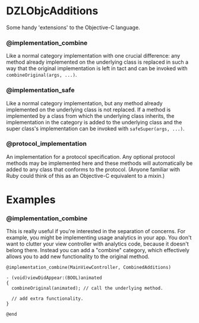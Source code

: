 DZLObjcAdditions
================

Some handy 'extensions' to the Objective-C language.

### @implementation_combine

Like a normal category implementation with one crucial difference: any method already implemented on the underlying class is replaced in such a way that the original implementation is left in tact and can be invoked with `combineOriginal(args, ...)`.

### @implementation_safe

Like a normal category implementation, but any method already implemented on the underlying class is not replaced. If a method is implemented by a class from which the underlying class inherits, the implementation in the category is added to the underlying class and the super class's implementation can be invoked with `safeSuper(args, ...)`.

### @protocol_implementation

An implementation for a protocol specification. Any optional protocol methods may be implemented here and these methods will automatically be added to any class that conforms to the protocol. (Anyone familiar with Ruby could think of this as an Objective-C equivalent to a mixin.)


# Examples

### @implementation_combine

This is really useful if you're interested in the separation of concerns. For example, you might be implementing usage analytics in your app. You don't want to clutter your view controller with analytics code, because it doesn't belong there. Instead you can add a "combine" category, which effectively allows you to add new functionality to the original method.

```objc
@implementation_combine(MainViewController, CombinedAdditions)

- (void)viewDidAppear:(BOOL)animated
{
  combineOriginal(animated); // call the underlying method.
  
  // add extra functionality.
}

@end
```

